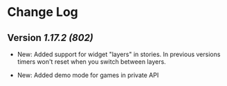 Change Log
==========

Version *1.17.2 (802)*
----------------------------

* New: Added support for widget "layers" in stories.
  In previous versions timers won't reset when you switch between layers.

* New: Added demo mode for games in private API